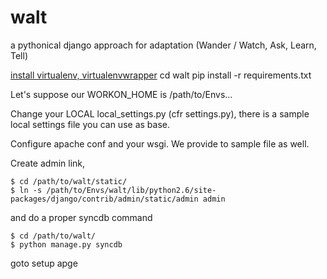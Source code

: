 walt
====

a pythonical django approach for adaptation (Wander / Watch, Ask, Learn, Tell)



[install virtualenv, virtualenvwrapper](http://virtualenvwrapper.readthedocs.org/en/latest/)
	cd walt
	pip install -r requirements.txt

Let's suppose our WORKON_HOME is /path/to/Envs...

Change your LOCAL local_settings.py (cfr settings.py), there is a sample local settings file you can use as base.

Configure apache conf and your wsgi. We provide to sample file as well.

Create admin link,
	
	$ cd /path/to/walt/static/
	$ ln -s /path/to/Envs/walt/lib/python2.6/site-packages/django/contrib/admin/static/admin admin

and do a proper syncdb command
	
	$ cd /path/to/walt/
	$ python manage.py syncdb
	

goto setup apge
